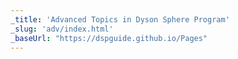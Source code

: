 ```yaml
---
_title: 'Advanced Topics in Dyson Sphere Program'
_slug: 'adv/index.html'
_baseUrl: "https://dspguide.github.io/Pages"
---
```


